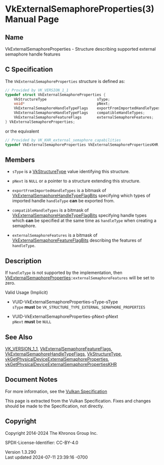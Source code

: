 # VkExternalSemaphoreProperties(3) Manual Page

## Name

VkExternalSemaphoreProperties - Structure describing supported external
semaphore handle features



## <a href="#_c_specification" class="anchor"></a>C Specification

The `VkExternalSemaphoreProperties` structure is defined as:

``` c
// Provided by VK_VERSION_1_1
typedef struct VkExternalSemaphoreProperties {
    VkStructureType                       sType;
    void*                                 pNext;
    VkExternalSemaphoreHandleTypeFlags    exportFromImportedHandleTypes;
    VkExternalSemaphoreHandleTypeFlags    compatibleHandleTypes;
    VkExternalSemaphoreFeatureFlags       externalSemaphoreFeatures;
} VkExternalSemaphoreProperties;
```

or the equivalent

``` c
// Provided by VK_KHR_external_semaphore_capabilities
typedef VkExternalSemaphoreProperties VkExternalSemaphorePropertiesKHR;
```

## <a href="#_members" class="anchor"></a>Members

- `sType` is a [VkStructureType](https://registry.khronos.org/vulkan/specs/1.3-extensions/man/html/VkStructureType.html) value identifying
  this structure.

- `pNext` is `NULL` or a pointer to a structure extending this
  structure.

- `exportFromImportedHandleTypes` is a bitmask of
  [VkExternalSemaphoreHandleTypeFlagBits](https://registry.khronos.org/vulkan/specs/1.3-extensions/man/html/VkExternalSemaphoreHandleTypeFlagBits.html)
  specifying which types of imported handle `handleType` **can** be
  exported from.

- `compatibleHandleTypes` is a bitmask of
  [VkExternalSemaphoreHandleTypeFlagBits](https://registry.khronos.org/vulkan/specs/1.3-extensions/man/html/VkExternalSemaphoreHandleTypeFlagBits.html)
  specifying handle types which **can** be specified at the same time as
  `handleType` when creating a semaphore.

- `externalSemaphoreFeatures` is a bitmask of
  [VkExternalSemaphoreFeatureFlagBits](https://registry.khronos.org/vulkan/specs/1.3-extensions/man/html/VkExternalSemaphoreFeatureFlagBits.html)
  describing the features of `handleType`.

## <a href="#_description" class="anchor"></a>Description

If `handleType` is not supported by the implementation, then
[VkExternalSemaphoreProperties](https://registry.khronos.org/vulkan/specs/1.3-extensions/man/html/VkExternalSemaphoreProperties.html)::`externalSemaphoreFeatures`
will be set to zero.

Valid Usage (Implicit)

- <a href="#VUID-VkExternalSemaphoreProperties-sType-sType"
  id="VUID-VkExternalSemaphoreProperties-sType-sType"></a>
  VUID-VkExternalSemaphoreProperties-sType-sType  
  `sType` **must** be `VK_STRUCTURE_TYPE_EXTERNAL_SEMAPHORE_PROPERTIES`

- <a href="#VUID-VkExternalSemaphoreProperties-pNext-pNext"
  id="VUID-VkExternalSemaphoreProperties-pNext-pNext"></a>
  VUID-VkExternalSemaphoreProperties-pNext-pNext  
  `pNext` **must** be `NULL`

## <a href="#_see_also" class="anchor"></a>See Also

[VK_VERSION_1_1](https://registry.khronos.org/vulkan/specs/1.3-extensions/man/html/VK_VERSION_1_1.html),
[VkExternalSemaphoreFeatureFlags](https://registry.khronos.org/vulkan/specs/1.3-extensions/man/html/VkExternalSemaphoreFeatureFlags.html),
[VkExternalSemaphoreHandleTypeFlags](https://registry.khronos.org/vulkan/specs/1.3-extensions/man/html/VkExternalSemaphoreHandleTypeFlags.html),
[VkStructureType](https://registry.khronos.org/vulkan/specs/1.3-extensions/man/html/VkStructureType.html),
[vkGetPhysicalDeviceExternalSemaphoreProperties](https://registry.khronos.org/vulkan/specs/1.3-extensions/man/html/vkGetPhysicalDeviceExternalSemaphoreProperties.html),
[vkGetPhysicalDeviceExternalSemaphorePropertiesKHR](https://registry.khronos.org/vulkan/specs/1.3-extensions/man/html/vkGetPhysicalDeviceExternalSemaphorePropertiesKHR.html)

## <a href="#_document_notes" class="anchor"></a>Document Notes

For more information, see the <a
href="https://registry.khronos.org/vulkan/specs/1.3-extensions/html/vkspec.html#VkExternalSemaphoreProperties"
target="_blank" rel="noopener">Vulkan Specification</a>

This page is extracted from the Vulkan Specification. Fixes and changes
should be made to the Specification, not directly.

## <a href="#_copyright" class="anchor"></a>Copyright

Copyright 2014-2024 The Khronos Group Inc.

SPDX-License-Identifier: CC-BY-4.0

Version 1.3.290  
Last updated 2024-07-11 23:39:16 -0700
